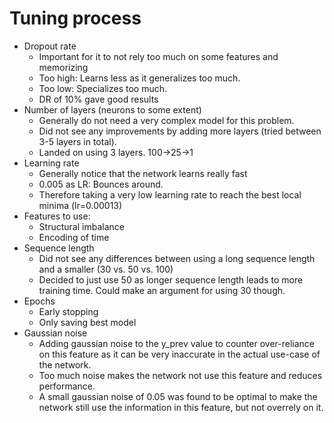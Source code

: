 # Tuning process

- Dropout rate
  - Important for it to not rely too much on some features and memorizing
  - Too high: Learns less as it generalizes too much.
  - Too low: Specializes too much.
  - DR of 10% gave good results
- Number of layers (neurons to some extent)
  - Generally do not need a very complex model for this problem.
  - Did not see any improvements by adding more layers (tried between 3-5 layers in total).
  - Landed on using 3 layers. 100->25->1
- Learning rate
  - Generally notice that the network learns really fast
  - 0.005 as LR: Bounces around.
  - Therefore taking a very low learning rate to reach the best local minima (lr=0.00013)
- Features to use:
  - Structural imbalance
  - Encoding of time
- Sequence length
  - Did not see any differences between using a long sequence length and a smaller (30 vs. 50 vs. 100)
  - Decided to just use 50 as longer sequence length leads to more training time. Could make an argument for using 30 though.
- Epochs
  - Early stopping
  - Only saving best model
- Gaussian noise
  - Adding gaussian noise to the y_prev value to counter over-reliance on this feature as it can be very inaccurate in the actual use-case of the network.
  - Too much noise makes the network not use this feature and reduces performance.
  - A small gaussian noise of 0.05 was found to be optimal to make the network still use the information in this feature, but not overrely on it.
